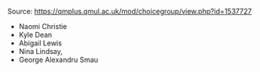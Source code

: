 Source: https://qmplus.qmul.ac.uk/mod/choicegroup/view.php?id=1537727

- Naomi Christie
- Kyle Dean
- Abigail Lewis
- Nina Lindsay,
- George Alexandru Smau